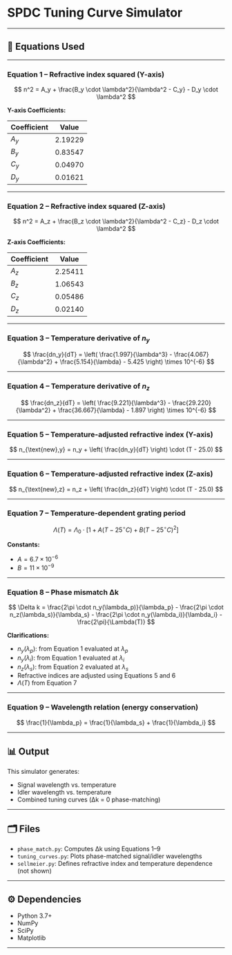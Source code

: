 # SPDC Tuning Curve Simulator

---

## 📐 Equations Used

---

### **Equation 1 – Refractive index squared (Y-axis)**

$$
n^2 = A_y + \frac{B_y \cdot \lambda^2}{\lambda^2 - C_y} - D_y \cdot \lambda^2
$$

**Y-axis Coefficients:**

| Coefficient | Value     |
|-------------|-----------|
| $A_y$       | 2.19229   |
| $B_y$       | 0.83547   |
| $C_y$       | 0.04970   |
| $D_y$       | 0.01621   |

---

### **Equation 2 – Refractive index squared (Z-axis)**

$$
n^2 = A_z + \frac{B_z \cdot \lambda^2}{\lambda^2 - C_z} - D_z \cdot \lambda^2
$$

**Z-axis Coefficients:**

| Coefficient | Value     |
|-------------|-----------|
| $A_z$       | 2.25411   |
| $B_z$       | 1.06543   |
| $C_z$       | 0.05486   |
| $D_z$       | 0.02140   |

---

### **Equation 3 – Temperature derivative of $n_y$**

$$
\frac{dn_y}{dT} = \left( \frac{1.997}{\lambda^3} - \frac{4.067}{\lambda^2} + \frac{5.154}{\lambda} - 5.425 \right) \times 10^{-6}
$$

---

### **Equation 4 – Temperature derivative of $n_z$**

$$
\frac{dn_z}{dT} = \left( \frac{9.221}{\lambda^3} - \frac{29.220}{\lambda^2} + \frac{36.667}{\lambda} - 1.897 \right) \times 10^{-6}
$$

---

### **Equation 5 – Temperature-adjusted refractive index (Y-axis)**

$$
n_{\text{new},y} = n_y + \left( \frac{dn_y}{dT} \right) \cdot (T - 25.0)
$$

---

### **Equation 6 – Temperature-adjusted refractive index (Z-axis)**

$$
n_{\text{new},z} = n_z + \left( \frac{dn_z}{dT} \right) \cdot (T - 25.0)
$$

---

### **Equation 7 – Temperature-dependent grating period**

$$
\Lambda(T) = \Lambda_0 \cdot \left[ 1 + A(T - 25^\circ C) + B(T - 25^\circ C)^2 \right]
$$

**Constants:**

- $A = 6.7 \times 10^{-6}$
- $B = 11 \times 10^{-9}$

---

### **Equation 8 – Phase mismatch Δk**


$$
\Delta k = \frac{2\pi \cdot n_y(\lambda_p)}{\lambda_p} - \frac{2\pi \cdot n_z(\lambda_s)}{\lambda_s} - \frac{2\pi \cdot n_y(\lambda_i)}{\lambda_i} - \frac{2\pi}{\Lambda(T)}
$$

**Clarifications:**

- $n_y(\lambda_p)$: from Equation 1 evaluated at $\lambda_p$
- $n_y(\lambda_i)$: from Equation 1 evaluated at $\lambda_i$
- $n_z(\lambda_s)$: from Equation 2 evaluated at $\lambda_s$
- Refractive indices are adjusted using Equations 5 and 6
- $\Lambda(T)$ from Equation 7

---

### **Equation 9 – Wavelength relation (energy conservation)**

$$
\frac{1}{\lambda_p} = \frac{1}{\lambda_s} + \frac{1}{\lambda_i}
$$

---

## 📊 Output

This simulator generates:

- Signal wavelength vs. temperature
- Idler wavelength vs. temperature
- Combined tuning curves (Δk = 0 phase-matching)

---

## 🗂️ Files

- `phase_match.py`: Computes Δk using Equations 1–9
- `tuning_curves.py`: Plots phase-matched signal/idler wavelengths
- `sellmeier.py`: Defines refractive index and temperature dependence (not shown)

---

## ⚙️ Dependencies

- Python 3.7+
- NumPy
- SciPy
- Matplotlib

---


